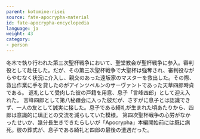 ```yaml
---
parent: kotomine-risei
source: fate-apocrypha-material
id: fate-apocrypha-encyclopedia
language: ja
weight: 43
category:
- person
---
```


冬木で執り行われた第三次聖杯戦争において、聖堂教会が聖杯戦争に参入。審判役として赴任した。だが、その第三次聖杯戦争で大聖杯は強奪され、審判役ながらやむなく状況に介入し、親交のあった遠坂家のマスターを救出した。その際、救出作業に手を貸したのがアインツベルンのサーヴァントであった天草四郎時貞である。
返礼として受肉した彼の戸籍を用意、息子「言峰四郎」として迎え入れた。
言峰四郎として第八秘蹟会に入った彼だが、さすがに息子とは認識できず、一人の友として誠実に接した。息子である綺礼が生まれた頃あたりから、四郎は意識的に璃正との交流を減らしていた模様。
第四次聖杯戦争の心労がなかったせいか、幾分長生きできたらしいが「Apocrypha」本編開始前には既に病死。彼の葬式が、息子である綺礼と四郎の最後の遭遇だった。
